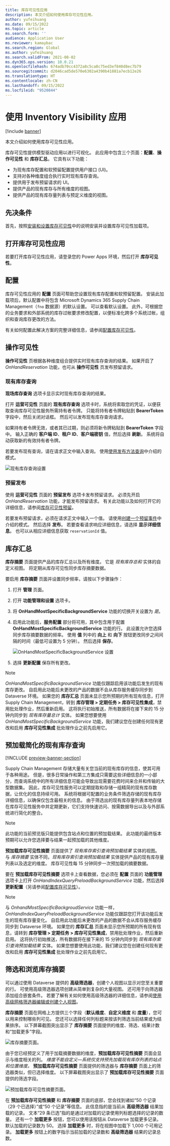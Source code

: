 ```yaml
---
title: 库存可见性应用
description: 本文介绍如何使用库存可见性应用。
author: yufeihuang
ms.date: 09/15/2022
ms.topic: article
ms.search.form: ''
audience: Application User
ms.reviewer: kamaybac
ms.search.region: Global
ms.author: yufeihuang
ms.search.validFrom: 2021-08-02
ms.dyn365.ops.version: 10.0.21
ms.openlocfilehash: 674adb70cc4372a8c5ca8c75ed3ef840d8ec7b79
ms.sourcegitcommit: d2046cad5de570e6302a4390b41881a7ecb12e26
ms.translationtype: HT
ms.contentlocale: zh-CN
ms.lasthandoff: 09/15/2022
ms.locfileid: "9520844"
---
```

# <a name="use-the-inventory-visibility-app"></a>使用 Inventory Visibility 应用

[!include [banner](../includes/banner.md)]

本文介绍如何使用库存可见性应用。

库存可见性提供模型驱动应用以进行可视化。 此应用中包含三个页面：**配置**、**操作可见性** 和 **库存汇总**。 它具有以下功能：

- 为现有库存配置和软预留配置提供用户接口 (UI)。
- 支持对各种维度组合执行实时现有库存查询。
- 提供用于发布预留请求的 UI。
- 提供产品的现有库存与所有维度的视图。
- 提供产品的现有库存量列表与预定义维度的视图。


## <a name="prerequisites"></a>先决条件

首先，按照[安装和设置库存可见性](inventory-visibility-setup.md)中的说明安装并设置库存可见性加载项。

## <a name="open-the-inventory-visibility-app"></a>打开库存可见性应用

若要打开库存可见性应用，请登录您的 Power Apps 环境，然后打开 **库存可见性**。

## <a name="configuration"></a><a name="configuration"></a>配置

库存可见性应用的 **配置** 页面可帮助您设置现有库存配置和软预留配置。 安装此加载项后，默认配置中将包含 Microsoft Dynamics 365 Supply Chain Management（`fno` 数据源）的默认设置。 可以查看默认设置。 此外，可根据您的业务要求和外部系统的库存过帐要求修改配置，以便标准化跨多个系统过帐，组织和查询库存更改的方法。

有关如何配置此解决方案的完整详细信息，请参阅[配置库存可见性](inventory-visibility-configuration.md)。

## <a name="operational-visibility"></a>操作可见性

**操作可见性** 页根据各种维度组合提供实时现有库存查询的结果。 如果开启了 *OnHandReservation* 功能，也可从 **操作可见性** 页发布预留请求。

### <a name="on-hand-query"></a>现有库存查询

**现场库存查询** 选项卡显示实时现有库存查询的结果。

打开 **运营可见性** 页面的 **现有库存查询** 选项卡时，系统将索取您的凭证，以便获取查询库存可见性服务所需持有者令牌。 只能将持有者令牌粘贴到 **BearerToken** 字段中，然后关闭对话框。 然后可以发布现有库存查询请求。

如果持有者令牌无效，或者其已过期，则必须将新令牌粘贴到 **BearerToken** 字段中。 输入正确的 **客户端 ID**、**租户 ID**、**客户端密钥** 值，然后选择 **刷新**。 系统将自动获取新的有效持有者令牌。

若要发布现有查询，请在请求正文中输入查询。 使用[使用发布方法查询](inventory-visibility-api.md#query-with-post-method)中介绍的模式。

![现有库存查询设置](media/inventory-visibility-query-settings.png "现有库存查询设置")

### <a name="reservation-posting"></a>预留发布

使用 **运营可见性** 页面的 **预留发布** 选项卡发布预留请求。 必须先开启 *OnHandReservation* 功能，才能发布预留请求。 有关此功能以及如何打开它的详细信息，请参阅[库存可见性预留](inventory-visibility-reservations.md)。

若要发布预留请求，必须在请求正文中输入一个值。 请使用[创建一个预留事件](inventory-visibility-api.md#create-one-reservation-event)中介绍的模式。 然后选择 **发布**。 若要查看请求响应详细信息，请选择 **显示详细信息**。 也可以从相应详细信息获取 `reservationId` 值。

## <a name="inventory-summary"></a><a name="inventory-summary"></a>库存汇总

**库存摘要** 页面提供产品的库存汇总以及所有维度。 它是 *现有库存总和* 实体的自定义视图。 将定期从库存可见性同步库存摘要数据。

要启用 **库存摘要** 页面并设置同步频率，请按以下步骤操作：

1. 打开 **管理** 页面。
1. 打开 **功能管理和设置** 选项卡。
1. 将 **OnHandMostSpecificBackgroundService** 功能的切换开关设置为 *是*。
1. 启用此功能后，**服务配置** 部分将可用，其中包含用于配置 **OnHandMostSpecificBackgroundService** 功能的行。 此设置允许您选择同步库存摘要数据的频率。 使用 **值** 列中的 **向上** 和 **向下** 按钮更改同步之间间隔的时间（最低可设置为 5 分钟）。 然后选择 **保存**。

    ![OnHandMostSpecificBackgroundService 设置](media/inventory-visibility-ohms-freq.png "OnHandMostSpecificBackgroundService 设置")

1. 选择 **更新配置** 保存所有更改。


> [!NOTE]
> *OnHandMostSpecificBackgroundService* 功能仅跟踪启用该功能后发生的现有库存更改。 自启用此功能后未更改的产品的数据不会从库存服务缓存同步到 Dataverse 环境。 如果您的 **库存汇总** 页面未显示您所预期的所有现有信息，打开 Supply Chain Management，转到 **库存管理 > 定期任务 > 库存可见性集成**，禁用批处理作业，然后重新启用。 这将执行初始推送，所有数据将在接下来的 15 分钟内同步到 *现有库存量总计* 实体。 如果您想要使用 *OnHandMostSpecificBackgroundService* 功能，我们建议您在创建任何现有更改和启用 **库存可见性集成** 批处理作业之前先启用它。

## <a name="preload-a-streamlined-on-hand-query"></a><a name="preload-the-inventory-visibility-onhand-query"></a>预加载简化的现有库存查询

[!INCLUDE [preview-banner-section](../../includes/preview-banner-section.md)]
<!-- KFM: Preview until further notice -->

Supply Chain Management 存储大量有关您当前的现有库存的信息，使其可用于各种用途。 但是，很多日常操作和第三方集成只需要这些详细信息的一小部分，而查询系统中的所有详细信息可能会导致出现需要花费时间来合并和传输的大型数据集。 因此，库存可见性服务可以定期提取和存储一组精简的现有库存数据，让优化的信息持续可用。 系统将根据可配置的业务条件筛选存储的现有库存详细信息，以确保仅包含最相关的信息。 由于筛选出的现有库存量列表本地存储在库存可见性服务中并定期更新，它们支持快速访问、按需数据导出以及与外部系统进行简化的整合。

> [!NOTE]
> 此功能的当前预览版只能提供包含站点和位置的预加载结果。 此功能的最终版本预期可以允许您选择要与结果一起预加载的其他维度。

**预加载库存可见性摘要** 页面提供了 *现有库存索引查询预加载结果* 实体的视图。 与 *库存摘要* 实体不同，*现有库存索引查询预加载结果* 实体提供产品的现有库存量列表以及选定的维度。 库存可见性每 15 分钟同步一次预加载的摘要数据。

要在 **预加载库存可见性摘要** 选项卡上查看数据，您必须在 **配置** 页面的 **功能管理** 选项卡上打开 *OnHandIndexQueryPreloadBackgroundService* 功能，然后选择 **更新配置**（另请参阅[配置库存可见性](inventory-visibility-configuration.md)）。

> [!NOTE]
> 与 *OnhandMostSpecificBackgroudService* 功能一样，*OnHandIndexQueryPreloadBackgroundService* 功能仅跟踪您打开该功能后发生的现有库存量变化。 自启用此功能后未更改的产品的数据不会从库存服务缓存同步到 Dataverse 环境。 如果您的 **库存汇总** 页面未显示您所预期的所有现有信息，请转到 **库存管理 > 定期任务 > 库存可见性集成**，禁用批处理作业，然后重新启用。 这将执行初始推送，所有数据将在接下来的 15 分钟内同步到 *现有库存索引查询预加载结果* 实体。 如果您想要使用此功能，我们建议您在创建任何现有更改和启用 **库存可见性集成** 批处理作业之前先启用它。

## <a name="filter-and-browse-the-inventory-summaries"></a><a name="additional-tip-for-viewing-data"></a>筛选和浏览库存摘要

可以通过使用 Dataverse 提供的 **高级筛选器**，创建个人视图以显示对您至关重要的行。 可使用高级筛选器选项创建从简单到复杂的大量视图。 还可用于向筛选器添加组合嵌套条件。 若要了解有关如何使用高级筛选器的详细信息，请参阅[使用高级网格筛选器编辑或创建个人视图](/powerapps/user/grid-filters-advanced)。

**库存摘要** 页面在网格上方提供三个字段（**默认维度**、**自定义维度** 和 **度量**），您可以用来控制哪些列可见。 您还可以选择任何列标题来按该列筛选当前结果或为结果排序。 以下屏幕截图突出显示了 **库存摘要** 页面提供的维度、筛选、结果计数和“加载更多”字段。

![库存摘要页面。](media/inventory-visibility-onhand-list.png "库存摘要页面")

由于您已经预定义了用于加载摘要数据的维度，**预加载库存可见性摘要** 页面会显示与维度相关的列。 *维度不能自定义&mdash;系统仅支持预先加载现有库存列表的站点和位置维度。* **预加载库存可见性摘要** 页面提供的筛选器与 **库存摘要** 页面上的筛选器类似，但已选择维度。 以下屏幕截图突出显示了 **预加载库存可见性摘要** 页面提供的筛选字段。

![预加载库存可见性摘要页面。](media/inventory-visibility-preload-onhand-list.png "预加载库存可见性摘要页面")

在 **预加载库存可见性摘要** 和 **库存摘要** 页面的底部，您会找到诸如“50 个记录（29 个已选择）”或“50 个记录”等信息。 此信息指的是当前从 **高级筛选器** 结果加载的记录。 文本“29 条已选”指的是通过对加载的记录使用列标题选择的记录的数量。 还有一个 **加载更多** 按钮，您可以使用该按钮从 Dataverse 加载更多记录。 默认加载的记录数为 50。 选择 **加载更多** 时，将在视图中加载下 1,000 个可用记录。 **加载更多** 按钮上的数字指示当前加载的记录数和 **高级筛选器** 结果的记录总数。
